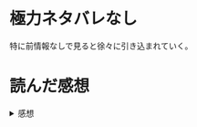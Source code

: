 # 極力ネタバレなし
特に前情報なしで見ると徐々に引き込まれていく。
















# 読んだ感想
<details><summary>感想</summary>
ずっと雪穂のいいなりになっていた亮児がとてもいたたまれない気持ちになるような幕引きだった。
裏社会で様々な黒い仕事をしているが、何度も周りの人たちを助けるために動いており、助けられた人たちは亮児に恩を返そうとする。
しかし、少しでも危険な目にあいそうになると亮児はその人たちとの関わりをなくし、姿を消す。
そのようなことを何度も繰り返し、最後に命を絶った時、最も捧げていた雪穂は特に感情を表すことなく去っていく。この幕引きには感情をぐちゃぐちゃにされた。  
800ページ越えと長い物語であり、2人の数年間をずっとまとっていた気持ち悪さは最初の事件による理由があったのだと最後にまとめられており、物語の展開がとても良かった


感想書くのむずい
</details>
